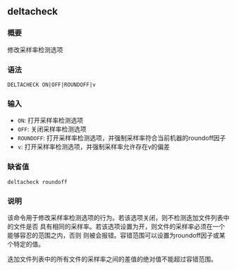 ## deltacheck

### 概要

修改采样率检测选项

### 语法

``` {.bash}
DELTACHECK ON|OFF|ROUNDOFF|v
```

### 输入

- `ON`: 打开采样率检测选项
- `OFF`: 关闭采样率检测选项
- `ROUNDOFF`: 打开采样率检测选项，并强制采样率符合当前机器的roundoff因子
- `v`: 打开采样率检测选项，并强制采样率允许存在v的偏差

### 缺省值

``` {.bash}
deltacheck roundoff
```

### 说明

该命令用于修改采样率检测选项的行为。若该选项关闭，则不检测迭加文件列表中的文件是否
具有相同的采样率。若该选项设置为开，则文件的采样率必须在一个能够容忍的范围之内，否则
则被会报错。容错范围可以设置为roundoff因子或某个特定的值。

迭加文件列表中的所有文件的采样率之间的差值的绝对值不能超过容错范围。
